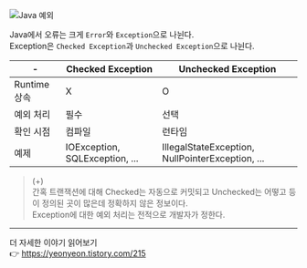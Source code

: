 ![Java 예외](../images/예외.png)

Java에서 오류는 크게 `Error`와 `Exception`으로 나뉜다.  
Exception은 `Checked Exception`과 `Unchecked Exception`으로 나뉜다.

|-|Checked Exception|Unchecked Exception|
|---|---|---|
|Runtime 상속|X|O|
|예외 처리|필수|선택|
|확인 시점|컴파일|런타임|
|예제|IOException, SQLException, ...|IllegalStateException, NullPointerException, ...|

> (+)  
> 간혹 트랜잭션에 대해 Checked는 자동으로 커밋되고 Unchecked는 어떻고 등이 정의된 곳이 많은데 정확하지 않은 정보이다.    
> Exception에 대한 예외 처리는 전적으로 개발자가 정한다.

***
더 자세한 이야기 읽어보기  
👉 https://yeonyeon.tistory.com/215